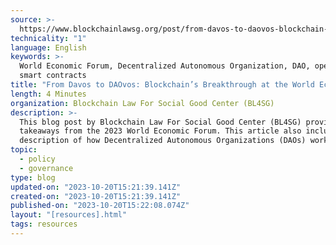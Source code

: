 ```yaml
---
source: >-
  https://www.blockchainlawsg.org/post/from-davos-to-daovos-blockchain-s-breakthrough-at-the-world-economic-forum
technicality: "1"
language: English
keywords: >-
  World Economic Forum, Decentralized Autonomous Organization, DAO, open-source
  smart contracts
title: "From Davos to DAOvos: Blockchain’s Breakthrough at the World Economic Forum"
length: 4 Minutes
organization: Blockchain Law For Social Good Center (BL4SG)
description: >-
  This blog post by Blockchain Law For Social Good Center (BL4SG) provides
  takeaways from the 2023 World Economic Forum. This article also includes a
  description of how Decentralized Autonomous Organizations (DAOs) work.
topic:
  - policy
  - governance
type: blog
updated-on: "2023-10-20T15:21:39.141Z"
created-on: "2023-10-20T15:21:39.141Z"
published-on: "2023-10-20T15:22:08.074Z"
layout: "[resources].html"
tags: resources
---
```

